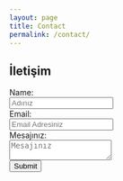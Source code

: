 ```yaml
---
layout: page
title: Contact
permalink: /contact/
---
```



## İletişim

<div id="formBlock">
       <form id="someForm">
           <label for="name" >Name:</label> <br/>
           <input type="text" id="name" placeholder="Adınız"><br/>
           <label for="email">Email:</label> <br/>
           <input type="email" id="email" placeholder="Email Adresiniz"><br/>
           <label for="comments">Mesajınız:</label> <br/>
           <textarea id="comments" placeholder="Mesajınız"></textarea><br/>  
           <!-- Honeypot for spams
           <input type="text" name="_gotcha" style="display:none" />-->
           <input type="submit">
       </form>
</div>

   <div id="thankyouBlock" style="display:none">
       <p>
           Mesajınız başarıyla iletildi, değerli görüşleriniz için çok teşekkürler.
       </p>
   </div>

   <script type="text/javascript" src="http://ajax.googleapis.com/ajax/libs/jquery/2.1.4/jquery.min.js"></script>
   <script src="test.js"></script>
